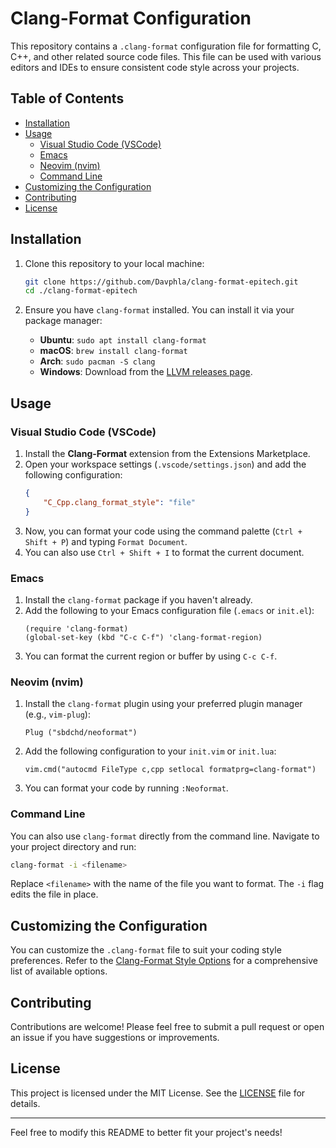 # Clang-Format Configuration

This repository contains a `.clang-format` configuration file for formatting C, C++, and other related source code files. This file can be used with various editors and IDEs to ensure consistent code style across your projects.

## Table of Contents

- [Installation](#installation)
- [Usage](#usage)
  - [Visual Studio Code (VSCode)](#visual-studio-code-vscode)
  - [Emacs](#emacs)
  - [Neovim (nvim)](#neovim-nvim)
  - [Command Line](#command-line)
- [Customizing the Configuration](#customizing-the-configuration)
- [Contributing](#contributing)
- [License](#license)

## Installation

1. Clone this repository to your local machine:
   ```bash
   git clone https://github.com/Davphla/clang-format-epitech.git
   cd ./clang-format-epitech
   ```

2. Ensure you have `clang-format` installed. You can install it via your package manager:
   - **Ubuntu**: `sudo apt install clang-format`
   - **macOS**: `brew install clang-format`
   - **Arch**: `sudo pacman -S clang`
   - **Windows**: Download from the [LLVM releases page](https://releases.llvm.org/download.html).
  

## Usage

### Visual Studio Code (VSCode)

1. Install the **Clang-Format** extension from the Extensions Marketplace.
2. Open your workspace settings (`.vscode/settings.json`) and add the following configuration:
   ```json
   {
       "C_Cpp.clang_format_style": "file"
   }
   ```
3. Now, you can format your code using the command palette (`Ctrl + Shift + P`) and typing `Format Document`.
4. You can also use `Ctrl + Shift + I` to format the current document. 

### Emacs

1. Install the `clang-format` package if you haven't already.
2. Add the following to your Emacs configuration file (`.emacs` or `init.el`):
   ```elisp
   (require 'clang-format)
   (global-set-key (kbd "C-c C-f") 'clang-format-region)
   ```
3. You can format the current region or buffer by using `C-c C-f`.

### Neovim (nvim)

1. Install the `clang-format` plugin using your preferred plugin manager (e.g., `vim-plug`):
   ```vim
   Plug ("sbdchd/neoformat")
   ```
2. Add the following configuration to your `init.vim` or `init.lua`:
   ```vim
   vim.cmd("autocmd FileType c,cpp setlocal formatprg=clang-format")
   ```
3. You can format your code by running `:Neoformat`.

### Command Line

You can also use `clang-format` directly from the command line. Navigate to your project directory and run:
```bash
clang-format -i <filename>
```
Replace `<filename>` with the name of the file you want to format. The `-i` flag edits the file in place.

## Customizing the Configuration

You can customize the `.clang-format` file to suit your coding style preferences. Refer to the [Clang-Format Style Options](https://clang.llvm.org/docs/ClangFormatStyleOptions.html) for a comprehensive list of available options.

## Contributing

Contributions are welcome! Please feel free to submit a pull request or open an issue if you have suggestions or improvements.

## License

This project is licensed under the MIT License. See the [LICENSE](LICENSE) file for details.

---

Feel free to modify this README to better fit your project's needs!

